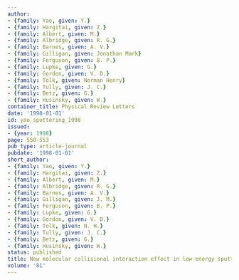 ```yaml
---
author:
- {family: Yao, given: Y.}
- {family: Hargitai, given: Z.}
- {family: Albert, given: M.}
- {family: Albridge, given: R. G.}
- {family: Barnes, given: A. V.}
- {family: Gilligan, given: Jonathan Mark}
- {family: Ferguson, given: B. P.}
- {family: Lupke, given: G.}
- {family: Gordon, given: V. D.}
- {family: Tolk, given: Norman Henry}
- {family: Tully, given: J. C.}
- {family: Betz, given: G.}
- {family: Husinsky, given: W.}
container_title: Physical Review Letters
date: '1998-01-01'
id: yao_sputtering_1998
issued:
- {year: 1998}
page: 550-553
pub_type: article-journal
pubdate: '1998-01-01'
short_author:
- {family: Yao, given: Y.}
- {family: Hargitai, given: Z.}
- {family: Albert, given: M.}
- {family: Albridge, given: R. G.}
- {family: Barnes, given: A. V.}
- {family: Gilligan, given: J. M.}
- {family: Ferguson, given: B. P.}
- {family: Lupke, given: G.}
- {family: Gordon, given: V. D.}
- {family: Tolk, given: N. H.}
- {family: Tully, given: J. C.}
- {family: Betz, given: G.}
- {family: Husinsky, given: W.}
status: published
title: New molecular collisional interaction effect in low-energy sputtering
volume: '81'
---
```

